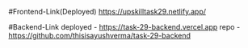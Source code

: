 #Frontend-Link(Deployed) 
https://upskilltask29.netlify.app/

#Backend-Link
  deployed - https://task-29-backend.vercel.app
  repo - https://github.com/thisisayushverma/task-29-backend
